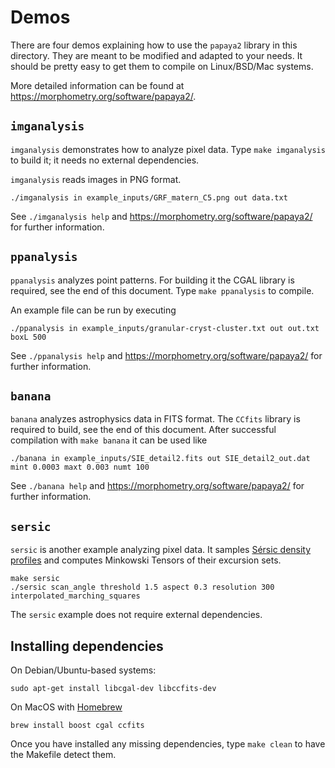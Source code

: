 # Demos

There are four demos explaining how to use the `papaya2` library in this directory.
They are meant to be modified and adapted to your needs.
It should be pretty easy to get them to compile on Linux/BSD/Mac systems.

More detailed information can be found at <https://morphometry.org/software/papaya2/>.

## `imganalysis`

`imganalysis` demonstrates how to analyze pixel data.  Type `make imganalysis` to build it;
it needs no external dependencies.

`imganalysis` reads images in PNG format.

    ./imganalysis in example_inputs/GRF_matern_C5.png out data.txt

See `./imganalysis help` and <https://morphometry.org/software/papaya2/> for further information.

## `ppanalysis`

`ppanalysis` analyzes point patterns.  For building it the CGAL library is required,
see the end of this document.  Type `make ppanalysis` to compile.

An example file can be run by executing

    ./ppanalysis in example_inputs/granular-cryst-cluster.txt out out.txt boxL 500    

See `./ppanalysis help` and <https://morphometry.org/software/papaya2/> for further information.

## `banana`

`banana` analyzes astrophysics data in FITS format.  The `CCfits` library is required to build,
see the end of this document.  After successful compilation with `make banana` it can be used like

    ./banana in example_inputs/SIE_detail2.fits out SIE_detail2_out.dat mint 0.0003 maxt 0.003 numt 100

See `./banana help` and <https://morphometry.org/software/papaya2/> for further information.

## `sersic`

`sersic` is another example analyzing pixel data.  It samples 
[Sérsic density profiles](https://en.wikipedia.org/wiki/Sersic_profile)
and computes Minkowski Tensors of their excursion sets.

    make sersic
    ./sersic scan_angle threshold 1.5 aspect 0.3 resolution 300 interpolated_marching_squares

The `sersic` example does not require external dependencies.

## Installing dependencies

On Debian/Ubuntu-based systems:

    sudo apt-get install libcgal-dev libccfits-dev

On MacOS with [Homebrew](https://docs.brew.sh/)

    brew install boost cgal ccfits

Once you have installed any missing dependencies, type `make clean` to have the Makefile detect them.

